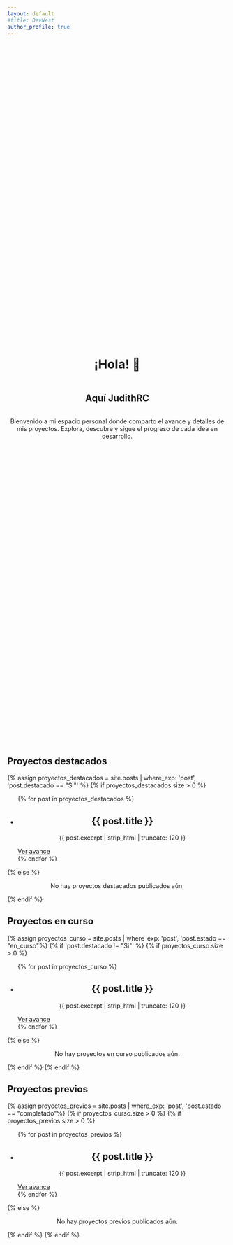 ```yaml
---
layout: default
#title: DevNest
author_profile: true
---
```


<div class="container bienvenida" style="display:flex;flex-direction:column;align-items:center;justify-content:center;min-height:40vh;text-align:center;">
  <h1>¡Hola! 👋</h1>
  <h2>Aquí JudithRC</h2>
  <p>Bienvenido a mi espacio personal donde comparto el avance y detalles de mis proyectos. Explora, descubre y sigue el progreso de cada idea en desarrollo.</p>
</div>

<div class="main-central">
<section class="proyectos-destacados">
  <h2 class="apartado-titulo">Proyectos destacados</h2>
  {% assign proyectos_destacados = site.posts | where_exp: 'post', 'post.destacado == "Si"' %}
  {% if proyectos_destacados.size > 0 %}
    <ul class="proyectos-lista" style="justify-content:center;align-items:center;">
      {% for post in proyectos_destacados %}
        <li class="proyecto-item card-proyecto card-mdn">
          <div class="card-contenido">
            <h2 style="text-align:center;">{{ post.title }}</h2>
            <p style="text-align:center;">{{ post.excerpt | strip_html | truncate: 120 }}</p>
            <a class="btn-proyecto" href="{{ post.url | relative_url }}">Ver avance</a>
          </div>
        </li>
      {% endfor %}
    </ul>
  {% else %}
    <p style="text-align:center;">No hay proyectos destacados publicados aún.</p>
  {% endif %}
</section>

<section class="proyectos-curso">
  <h2 class="apartado-titulo">Proyectos en curso</h2>
  {% assign proyectos_curso = site.posts | where_exp: 'post', 'post.estado == "en_curso"%}
  {% if 'post.destacado != "Si"' %}
    {% if proyectos_curso.size > 0 %}
      <ul class="proyectos-lista" style="justify-content:center;align-items:center;">
        {% for post in proyectos_curso %}
          <li class="proyecto-item card-proyecto card-mdn">
            <div class="card-contenido">
              <h2 style="text-align:center;">{{ post.title }}</h2>
              <p style="text-align:center;">{{ post.excerpt | strip_html | truncate: 120 }}</p>
              <a class="btn-proyecto" href="{{ post.url | relative_url }}">Ver avance</a>
            </div>
          </li>
        {% endfor %}
      </ul>
    {% else %}
      <p style="text-align:center;">No hay proyectos en curso publicados aún.</p>
    {% endif %}
  {% endif %}
</section>

<section class="proyectos-previos">
  <h2 class="apartado-titulo">Proyectos previos</h2>
  {% assign proyectos_previos = site.posts | where_exp: 'post', 'post.estado == "completado"%}
  {% if proyectos_curso.size > 0 %}
    {% if proyectos_previos.size > 0 %}
      <ul class="proyectos-lista" style="justify-content:center;align-items:center;">
        {% for post in proyectos_previos %}
          <li class="proyecto-item card-proyecto card-mdn">
            <div class="card-contenido">
              <h2 style="text-align:center;">{{ post.title }}</h2>
              <p style="text-align:center;">{{ post.excerpt | strip_html | truncate: 120 }}</p>
              <a class="btn-proyecto" href="{{ post.url | relative_url }}">Ver avance</a>
            </div>
          </li>
        {% endfor %}
      </ul>
    {% else %}
      <p style="text-align:center;">No hay proyectos previos publicados aún.</p>
    {% endif %}
  {% endif %}
</section>
</div>


